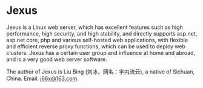 # Jexus
Jexus is a Linux web server, which has excellent features such as high performance, high security, and high stability, and directly supports asp.net, asp.net core, php and various self-hosted web applications, with flexible and efficient reverse proxy functions, which can be used to deploy web clusters. Jexus has a certain user group and influence at home and abroad, and is a very good web server software.

The author of Jexus is Liu Bing (刘冰，网名：宇内流云), a native of Sichuan, China. Email: j66x@163.com.
